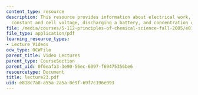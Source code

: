 ```yaml
---
content_type: resource
description: This resource provides information about electrical work, equilibrium
  constant and cell voltage, discharging a battery, and concentration cell.
file: /media/courses/5-112-principles-of-chemical-science-fall-2005/e818c7a8a55a2a5a0e9f69f7c196e993_lecture23.pdf
file_type: application/pdf
learning_resource_types:
- Lecture Videos
ocw_type: OCWFile
parent_title: Video Lectures
parent_type: CourseSection
parent_uid: 0f6eafa3-3e90-56ec-6097-f69475356be6
resourcetype: Document
title: lecture23.pdf
uid: e818c7a8-a55a-2a5a-0e9f-69f7c196e993
---
```

